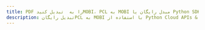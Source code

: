 ---title: PDF را به  تبدیل کنیدMOBI، PCL به MOBI مبدل رایگان یا Python SDKdescription: تبدیل رایگانPCL به MOBI با استفاده از Python Cloud APIs & SDK همچنین اسناد PDF را در Cloud ایجاد، ویرایش و رندر کنید.---